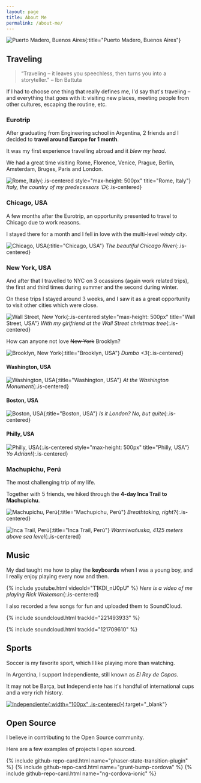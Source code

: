 ```yaml
---
layout: page
title: About Me
permalink: /about-me/
---
```


![Puerto Madero, Buenos Aires](https://upload.wikimedia.org/wikipedia/commons/thumb/c/c8/Buenos_Aires%2C_Puerto_Madero.jpg/1104px-Buenos_Aires%2C_Puerto_Madero.jpg){:title="Puerto Madero, Buenos Aires"}

## Traveling

> “Traveling – it leaves you speechless, then turns you into a storyteller.” – Ibn Battuta

If I had to choose one thing that really defines me, I'd say that's traveling – and everything that goes with it: visiting new places, meeting people from other cultures, escaping the routine, etc.

### Eurotrip

After graduating from Engineering school in Argentina, 2 friends and I decided to **travel around Europe for 1 month**.

It was my first experience travelling abroad and it _blew my head_.

We had a great time visiting Rome, Florence, Venice, Prague, Berlin, Amsterdam, Bruges, Paris and London.

![Rome, Italy](/assets/about-me/rome.jpg){:.is-centered style="max-height: 500px" title="Rome, Italy"}
_Italy, the country of my predecessors :D_{:.is-centered}

### Chicago, USA

A few months after the Eurotrip, an opportunity presented to travel to Chicago due to work reasons.

I stayed there for a month and I fell in love with the multi-level _windy city_.

![Chicago, USA](/assets/about-me/chicago.jpg){:title="Chicago, USA"}
_The beautiful Chicago River_{:.is-centered}

### New York, USA

And after that I travelled to NYC on 3 ocassions (again work related trips), the first and third times during summer and the second during winter.

On these trips I stayed around 3 weeks, and I saw it as a great opportunity to visit other cities which were close.

![Wall Street, New York](/assets/about-me/nyc-christmas.jpg){:.is-centered style="max-height: 500px" title="Wall Street, USA"}
_With my girlfriend at the Wall Street christmas tree_{:.is-centered}

How can anyone not love <strike>New York</strike> Brooklyn?

![Brooklyn, New York](/assets/about-me/brooklyn.jpg){:title="Brooklyn, USA"}
_Dumbo <3_{:.is-centered}

#### Washington, USA

![Washington, USA](/assets/about-me/washington.jpg){:title="Washington, USA"}
_At the Washington Monument_{:.is-centered}

#### Boston, USA

![Boston, USA](/assets/about-me/boston.jpg){:title="Boston, USA"}
_Is it London? No, but quite_{:.is-centered}

#### Philly, USA

![Philly, USA](/assets/about-me/philly.jpg){:.is-centered style="max-height: 500px" title="Philly, USA"}
_Yo Adrian!_{:.is-centered}

### Machupichu, Perú

The most challenging trip of my life.

Together with 5 friends, we hiked through the **4-day Inca Trail to Machupichu**.

![Machupichu, Perú](/assets/about-me/machupichu.jpg){:title="Machupichu, Perú"}
_Breathtaking, right?_{:.is-centered}

![Inca Trail, Perú](/assets/about-me/warmiwañusca.jpg){:title="Inca Trail, Perú"}
_Warmiwañuska, 4125 meters above sea level_{:.is-centered}

## Music

My dad taught me how to play the **keyboards** when I was a young boy, and I really enjoy playing every now and then.

{% include youtube.html videoId="T1KDl_nU0pU" %}
_Here is a video of me playing Rick Wakeman_{:.is-centered}

I also recorded a few songs for fun and uploaded them to SoundCloud.

{% include soundcloud.html trackId="221493933" %}

{% include soundcloud.html trackId="121709610" %}

## Sports

Soccer is my favorite sport, which I like playing more than watching.

In Argentina, I support Independiente, still known as _El Rey de Copas_.

It may not be Barça, but Independiente has it's handful of international cups and a very rich history.

[![Independiente](https://upload.wikimedia.org/wikipedia/commons/d/db/Escudo_del_Club_Atl%C3%A9tico_Independiente.svg){:width="100px" .is-centered}](https://g.co/kgs/ZAs9vj){:target="_blank"}

## Open Source

I believe in contributing to the Open Source community.

Here are a few examples of projects I open sourced.

{% include github-repo-card.html name="phaser-state-transition-plugin" %}
{% include github-repo-card.html name="grunt-bump-cordova" %}
{% include github-repo-card.html name="ng-cordova-ionic" %}
